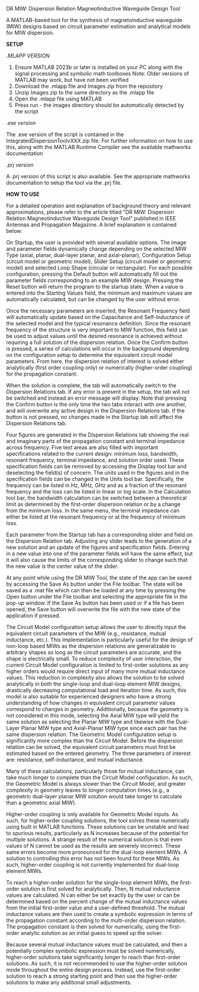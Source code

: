 DR MIW: Dispersion Relation Magneotinductive Waveguide Design Tool

A MATLAB-based tool for the synthesis of magnetoinductive waveguide (MIW) designs based on circuit parameter estimation and analytical models for MIW dispersion.

**SETUP**

*.MLAPP VERSION*
1) Ensure MATLAB 2023b or later is installed on your PC along with the signal processing and symbolic math toolboxes
   Note: Older versions of MATLAB may work, but have not been verified
2) Download the .mlapp file and Images.zip from the repository
3) Unzip Images.zip to the same directory as the .mlapp file
4) Open the .mlapp file using MATLAB
5) Press run - the images directory should be automatically detected by the script

*.exe version*

The .exe version of the script is contained in the IntegratedDispersionToolvXXX.zip file. For further information on how to use this, along with the MATLAB Runtime Compiler see the available mathworks documentation

*.prj version*

A .prj version of this script is also available. See the appropriate mathworks documentation to setup the tool via the .prj file.

**HOW TO USE**

For a detailed operation and explanation of background theory and relevant approximations, please refer to the article titled "DR MIW: Dispersion Relation Magneotinductive Waveguide Design Tool" published in IEEE Antennas and Propagation Magazine. A brief explanation is contained below:

On Startup, the user is provided with several available options. The image and parameter fields dynamically change depending on the selected MIW Type (axial, planar, dual-layer planar, and axial-planar), Configuration Setup (circuit model or geometric model), Slider Setup (circuit model or geometric model) and selected Loop Shape (circular or rectangular). 
For each possible configuration, pressing the Default button will automatically fill out the parameter fields corresponding to an example MIW design. Pressing the Reset button will return the program to the startup state. When a value is entered into the Starting Values field, the minimum and maximum values are automatically calculated, but can be changed by the user without error. 

Once the necessary parameters are inserted, the Resonant Frequency field will automatically update based on the Capacitance and Self-Inductance of the selected model and the typical resonance definition. Since the resonant frequency of the structure is very important to MIW function, this field can be used to adjust values until the desired resonance is achieved without requiring a full solution of the dispersion relation. 
Once the Confirm button is pressed, a series of calculations will occur in the background depending on the configuration setup to determine the equivalent circuit model parameters. From here, the dispersion relation of interest is solved either analytically (first order coupling only) or numerically (higher-order coupling) for the propagation constant.

When the solution is complete, the tab will automatically switch to the Dispersion Relations tab. If any error is present in the setup, the tab will not be switched and instead an error message will display. Note that pressing the Confirm button is the only time the two tabs interact with one another, and will overwrite any active design in the Dispersion Relations tab. If the button is not pressed, no changes made in the Startup tab will affect the Dispersion Relations tab.

Four figures are generated in the Dispersion Relations tab showing the real and imaginary parts of the propagation constant and terminal impedance across frequency. Five text areas are also filled with important specifications related to the current design: minimum loss, bandwidth, resonant frequency, terminal impedance, and solution order used. These specification fields can be removed by accessing the Display tool bar and deselecting the field(s) of concern. The units used in the figures and in the specification fields can be changed in the Units tool bar. Specifically, the frequency can be listed in Hz, MHz, GHz and as a fraction of the resonant frequency and the loss can be listed in linear or log scale. In the Calculation tool bar, the bandwidth calculation can be switched between a theoretical limit as determined by the first-order dispersion relation or by a change from the minimum loss. In the same menu, the terminal impedance can either be listed at the resonant frequency or at the frequency of minimum loss.

Each parameter from the Startup tab has a corresponding slider and field on the Dispersion Relation tab. Adjusting any slider leads to the generation of a new solution and an update of the figures and specification fields. Entering in a new value into one of the parameter fields will have the same effect, but it will also cause the limits of the corresponding slider to change such that the new value is the center value of the slider.

At any point while using the DR MIW Tool, the state of the app can be saved by accessing the Save As button under the File toolbar. The state will be saved as a .mat file which can then be loaded at any time by pressing the Open button under the File toolbar and selecting the appropriate file in the pop-up window. If the Save As button has been used or if a file has been opened, the Save button will overwrite the file with the new state of the application if pressed.

The Circuit Model configuration setup allows the user to directly input the equivalent circuit parameters of the MIW (e.g., resistance, mutual inductance, etc.). This implementation is particularly useful for the design of non-loop based MIWs as the dispersion relations are generalizable to arbitrary shapes so long as the circuit parameters are accurate, and the shape is electrically small. To reduce complexity of user interaction, the current Circuit Model configuration is limited to first-order solutions as any higher orders would require direct input of many more mutual inductance values. This reduction in complexity also allows the solution to be solved analytically in both the single-loop and dual-loop element MIW designs, drastically decreasing computational load and iteration time. As such, this model is also suitable for experienced designers who have a strong understanding of how changes in equivalent circuit parameter values correspond to changes in geometry. Additionally, because the geometry is not considered in this mode, selecting the Axial MIW type will yield the same solution as selecting the Planar MIW type and likewise with the Dual-Layer Planar MIW type and Axial-Planar MIW type since each pair has the same dispersion relation.
The Geometric Model configuration setup is significantly more complex than the Circuit Model. Before the dispersion relation can be solved, the equivalent circuit parameters must first be estimated based on the entered geometry. The three parameters of interest are: resistance, self-inductance, and mutual inductance.
 
Many of these calculations, particularly those for mutual inductance, can take much longer to complete than the Circuit Model configuration. As such, the Geometric Model is always slower than the Circuit Model, and greater complexity in geometry leaves to longer computation times (e.g., a geometric dual-layer planar MIW solution would take longer to calculate than a geometric axial MIW).

Higher-order coupling is only available for Geometric Model inputs. As such, for higher-order coupling solutions, the tool solves these numerically using built in MATLAB functions. These solutions can be unstable and lead to spurious results, particularly as N increases because of the potential for multiple solutions. A strange result of the numerical solution is that even values of N cannot be used as the results are severely incorrect. These same errors become more pronounced for the dual-loop element MIWs. A solution to controlling this error has not been found for these MIWs. As such, higher-order coupling is not currently implemented for dual-loop element MIWs.

To reach a higher-order solution for the single-loop element MIWs, the first-order solution is first solved for analytically. Then, N mutual inductance values are calculated. N can either be set exactly by the user or can be determined based on the percent change of the mutual inductance values from the initial first-order value and a user-defined threshold. The mutual inductance values are then used to create a symbolic expression in terms of the propagation constant according to the multi-order dispersion relation. The propagation constant is then solved for numerically, using the first-order analytic solution as an initial guess to speed up the solver. 

Because several mutual inductance values must be calculated, and then a potentially complex symbolic expression must be solved numerically, higher-order solutions take significantly longer to reach than first-order solutions. As such, it is not recommended to use the higher-order solution mode throughout the entire design process. Instead, use the first-order solution to reach a strong starting point and then use the higher-order solutions to make any additional small adjustments.

